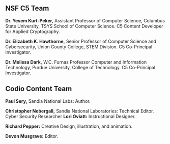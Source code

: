 ## NSF C5 Team
  
 
  
 **Dr. Yesem Kurt-Peker,** Assistant Professor of Computer Science, Columbus State University, TSYS School of Computer Science. C5 Content Developer for Applied Cryptography.
 
 **Dr. Elizabeth K. Hawthorne,** Senior Professor of Computer Science and Cybersecurity, Union County College, STEM Division. C5 Co-Principal Investigator.
  
  **Dr. Melissa Dark,** W.C. Furnas Professor Computer and Information Technology, Purdue University, College of Technology. C5 Co-Principal Investigator.
  
 
  
  ## Codio Content Team
  
  **Paul Sery,** Sandia National Labs: Author.
  
  **Christopher Nebergall,** Sandia National Laboratories: Technical Editor.  Cyber Security Researcher
  **Lori Oviatt:** Instructional Designer.
  
  **Richard Pepper:** Creative Design, illustration, and animation.
  
  **Devon Musgrave:** Editor.
